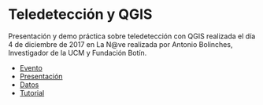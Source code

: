# Teledetección y QGIS

Presentación y demo práctica sobre teledetección con QGIS realizada el día 4 de diciembre de 2017 en La N@ve realizada por Antonio Bolinches, Investigador de la UCM y Fundación Botín.

* [Evento](https://www.meetup.com/es-ES/Geoinquietos-MAD/events/245435233/)
* [Presentación](https://drive.google.com/open?id=1hP9cTfr9WIkKPfyvM55AFdqjUnpl9gBO)
* [Datos](https://drive.google.com/open?id=1Rff-lcFOICZHQXzKL9ZUFjOsNLQd924C)
* [Tutorial](https://drive.google.com/open?id=1yNBj-eUJV3ygQ1uHNtGRU_f02PudPs_a)
